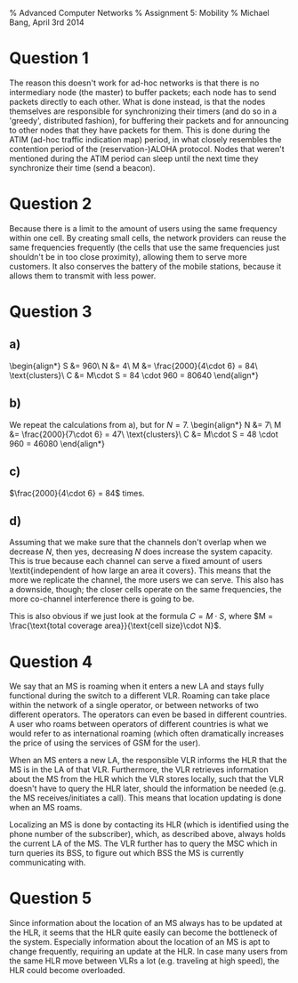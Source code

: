 % Advanced Computer Networks
% Assignment 5: Mobility
% Michael Bang, April 3rd 2014

Question 1
============
The reason this doesn't work for ad-hoc networks is that there is no intermediary node (the master) to buffer packets; each node has to send packets directly to each other. What is done instead, is that the nodes themselves are responsible for synchronizing their timers (and do so in a 'greedy', distributed fashion), for buffering their packets and for announcing to other nodes that they have packets for them. This is done during the ATIM (ad-hoc traffic indication map) period, in what closely resembles the contention period of the (reservation-)ALOHA protocol. Nodes that weren't mentioned during the ATIM period can sleep until the next time they synchronize their time (send a beacon).


Question 2
============
Because there is a limit to the amount of users using the same frequency within one cell. By creating small cells, the network providers can reuse the same frequencies frequently (the cells that use the same frequencies just shouldn't be in too close proximity), allowing them to serve more customers. It also conserves the battery of the mobile stations, because it allows them to transmit with less power.


Question 3
============
a)
----
\begin{align*}
    S &= 960\\
    N &= 4\\
    M &= \frac{2000}{4\cdot 6} = 84\ \text{clusters}\\
    C &= M\cdot S = 84 \cdot 960 = 80640
\end{align*}


b)
----
We repeat the calculations from a), but for $N = 7$.
\begin{align*}
    N &= 7\\
    M &= \frac{2000}{7\cdot 6} = 47\ \text{clusters}\\
    C &= M\cdot S = 48 \cdot 960 = 46080
\end{align*}

c)
----
$\frac{2000}{4\cdot 6} = 84$ times.

d)
----
Assuming that we make sure that the channels don't overlap when we decrease $N$, then yes, decreasing $N$ does increase the system capacity. This is true because each channel can serve a fixed amount of users \textit{independent of how large an area it covers}. This means that the more we replicate the channel, the more users we can serve. This also has a downside, though; the closer cells operate on the same frequencies, the more co-channel interference there is going to be.

This is also obvious if we just look at the formula $C = M \cdot S$, where $M = \frac{\text{total coverage area}}{\text{cell size}\cdot N}$.


Question 4
============
We say that an MS is roaming when it enters a new LA and stays fully functional during the switch to a different VLR. Roaming can take place within the network of a single operator, or between networks of two different operators. The operators can even be based in different countries. A user who roams between operators of different countries is what we would refer to as international roaming (which often dramatically increases the price of using the services of GSM for the user).

When an MS enters a new LA, the responsible VLR informs the HLR that the MS is in the LA of that VLR. Furthermore, the VLR retrieves information about the MS from the HLR which the VLR stores locally, such that the VLR doesn't have to query the HLR later, should the information be needed (e.g. the MS receives/initiates a call). This means that location updating is done when an MS roams.

Localizing an MS is done by contacting its HLR (which is identified using the phone number of the subscriber), which, as described above, always holds the current LA of the MS. The VLR further has to query the MSC which in turn queries its BSS, to figure out which BSS the MS is currently communicating with.

Question 5
============
Since information about the location of an MS always has to be updated at the HLR, it seems that the HLR quite easily can become the bottleneck of the system. Especially information about the location of an MS is apt to change frequently, requiring an update at the HLR. In case many users from the same HLR move between VLRs a lot (e.g. traveling at high speed), the HLR could become overloaded.